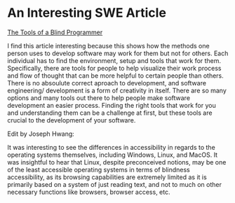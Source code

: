 <h1> An Interesting SWE Article </h1>

[The Tools of a Blind Programmer](https://www.parhamdoustdar.com/2016/04/03/tools-of-blind-programmer/)

<p> I find this article interesting because this shows how the methods one person uses to develop software may work for them but not for others. Each individual has to find the environment, setup and tools that work for them. Specifically, there are tools for people to help visualize their work process and flow of thought that can be more helpful to certain people than others. There is no absoulute correct aproach to development, and software engineering/ development is a form of creativity in itself. There are so many options and many tools out there to help people make software development an easier process. Finding the right tools that work for you and understanding them can be a challenge at first, but these tools are crucial to the development of your software. </p>

<p> Edit by Joseph Hwang:

It was interesting to see the differences in accessibility in regards to the operating systems themselves, including Windows, Linux, and MacOS. It was insightful to hear that Linux, despite preconceived notions, may be one of the least accessible operating systems in terms of blindness accessibility, as its browsing capabilities are extremely limited as it is primarily based on a system of just reading text, and not to much on other necessary functions like browsers, browser access, etc. <p>